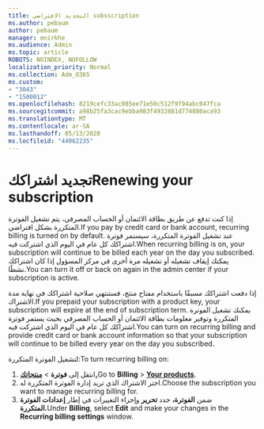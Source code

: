 ```yaml
---
title: التجديد الافتراضي subsscription
ms.author: pebaum
author: pebaum
manager: mnirkhe
ms.audience: Admin
ms.topic: article
ROBOTS: NOINDEX, NOFOLLOW
localization_priority: Normal
ms.collection: Adm_O365
ms.custom:
- "3043"
- "1500012"
ms.openlocfilehash: 8219cefc33ac085ee71e50c512f9f94abc047fca
ms.sourcegitcommit: a98b25fa3cac9ebba983f4932881d774880aca93
ms.translationtype: MT
ms.contentlocale: ar-SA
ms.lasthandoff: 05/13/2020
ms.locfileid: "44062235"
---
```

# <a name="renewing-your-subscription"></a><span data-ttu-id="5f302-102">تجديد اشتراكك</span><span class="sxs-lookup"><span data-stu-id="5f302-102">Renewing your subscription</span></span>

<span data-ttu-id="5f302-103">إذا كنت تدفع عن طريق بطاقة الائتمان أو الحساب المصرفي، يتم تشغيل الفوترة المتكررة بشكل افتراضي.</span><span class="sxs-lookup"><span data-stu-id="5f302-103">If you pay by credit card or bank account, recurring billing is turned on by default.</span></span> <span data-ttu-id="5f302-104">عند تشغيل الفوترة المتكررة، سيستمر فوترة اشتراكك كل عام في اليوم الذي اشتركت فيه.</span><span class="sxs-lookup"><span data-stu-id="5f302-104">When recurring billing is on, your subscription will continue to be billed each year on the day you subscribed.</span></span> <span data-ttu-id="5f302-105">يمكنك إيقاف تشغيله أو تشغيله مرة أخرى في مركز المسؤول إذا كان اشتراكك نشطًا.</span><span class="sxs-lookup"><span data-stu-id="5f302-105">You can turn it off or back on again in the admin center if your subscription is active.</span></span>

<span data-ttu-id="5f302-106">إذا دفعت اشتراكك مسبقًا باستخدام مفتاح منتج، فستنتهي صلاحية اشتراكك في نهاية مدة الاشتراك.</span><span class="sxs-lookup"><span data-stu-id="5f302-106">If you prepaid your subscription with a product key, your subscription will expire at the end of subscription term.</span></span> <span data-ttu-id="5f302-107">يمكنك تشغيل الفوترة المتكررة وتوفير معلومات بطاقة الائتمان أو الحساب المصرفي بحيث يستمر فوترة اشتراكك كل عام في اليوم الذي اشتركت فيه.</span><span class="sxs-lookup"><span data-stu-id="5f302-107">You can turn on recurring billing and provide credit card or bank account information so that your subscription will continue to be billed every year on the day you subscribed.</span></span>

<span data-ttu-id="5f302-108">لتشغيل الفوترة المتكررة:</span><span class="sxs-lookup"><span data-stu-id="5f302-108">To turn recurring billing on:</span></span> 

1. <span data-ttu-id="5f302-109">انتقل إلى **فوترة**  >  **[منتجاتك.](https://go.microsoft.com/fwlink/p/?linkid=842054)**</span><span class="sxs-lookup"><span data-stu-id="5f302-109">Go to **Billing** > **[Your products](https://go.microsoft.com/fwlink/p/?linkid=842054)**.</span></span>
2. <span data-ttu-id="5f302-110">اختر الاشتراك الذي تريد إدارة الفوترة المتكررة له.</span><span class="sxs-lookup"><span data-stu-id="5f302-110">Choose the subscription you want to manage recurring billing for.</span></span>
3. <span data-ttu-id="5f302-111">ضمن **الفوترة،** حدد **تحرير** وإجراء التغييرات في إطار **إعدادات الفوترة المتكررة.**</span><span class="sxs-lookup"><span data-stu-id="5f302-111">Under **Billing**, select **Edit** and make your changes in the **Recurring billing settings** window.</span></span> 